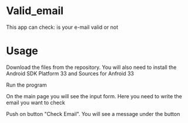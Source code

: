 # Valid_email

This app can check: is your e-mail valid or not

# Usage

Download the files from the repository. You will also need to install the Android SDK Platform 33 and Sources for Anfroid 33

Run the program

On the main page you will see the input form. Here you need to write the email you want to check

Push on button "Check Email". You will see a message under the button
